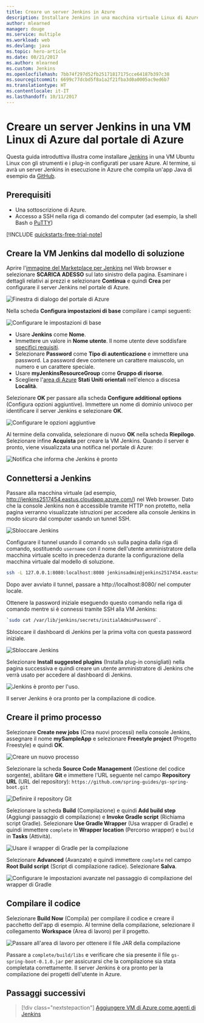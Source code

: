 ```yaml
---
title: Creare un server Jenkins in Azure
description: Installare Jenkins in una macchina virtuale Linux di Azure dal modello di soluzione Jenkins e compilare un'applicazione Java di esempio.
author: mlearned
manager: douge
ms.service: multiple
ms.workload: web
ms.devlang: java
ms.topic: hero-article
ms.date: 08/21/2017
ms.author: mlearned
ms.custom: Jenkins
ms.openlocfilehash: 7bb74f297d52fb25171817175cce64187b397c38
ms.sourcegitcommit: 6699c77dcbd5f8a1a2f21fba3d0a0005ac9ed6b7
ms.translationtype: HT
ms.contentlocale: it-IT
ms.lasthandoff: 10/11/2017
---
```

# <a name="create-a-jenkins-server-on-an-azure-linux-vm-from-the-azure-portal"></a>Creare un server Jenkins in una VM Linux di Azure dal portale di Azure

Questa guida introduttiva illustra come installare [Jenkins](https://jenkins.io) in una VM Ubuntu Linux con gli strumenti e i plug-in configurati per usare Azure. Al termine, si avrà un server Jenkins in esecuzione in Azure che compila un'app Java di esempio da [GitHub](https://github.com).

## <a name="prerequisites"></a>Prerequisiti

* Una sottoscrizione di Azure.
* Accesso a SSH nella riga di comando del computer (ad esempio, la shell Bash o [PuTTY](http://www.putty.org/))

[!INCLUDE [quickstarts-free-trial-note](../../includes/quickstarts-free-trial-note.md)]

## <a name="create-the-jenkins-vm-from-the-solution-template"></a>Creare la VM Jenkins dal modello di soluzione

Aprire l'[immagine del Marketplace per Jenkins](https://azuremarketplace.microsoft.com/marketplace/apps/azure-oss.jenkins?tab=Overview) nel Web browser e selezionare **SCARICA ADESSO** sul lato sinistro della pagina. Esaminare i dettagli relativi ai prezzi e selezionare **Continua** e quindi **Crea** per configurare il server Jenkins nel portale di Azure. 
   
![Finestra di dialogo del portale di Azure](./media/install-jenkins-solution-template/ap-create.png)

Nella scheda **Configura impostazioni di base** compilare i campi seguenti:

![Configurare le impostazioni di base](./media/install-jenkins-solution-template/ap-basic.png)

* Usare **Jenkins** come **Nome**.
* Immettere un valore in **Nome utente**. Il nome utente deve soddisfare [specifici requisiti](/azure/virtual-machines/linux/faq#what-are-the-username-requirements-when-creating-a-vm).
* Selezionare **Password** come **Tipo di autenticazione** e immettere una password. La password deve contenere un carattere maiuscolo, un numero e un carattere speciale.
* Usare **myJenkinsResourceGroup** come **Gruppo di risorse**.
* Scegliere l'[area di Azure](https://azure.microsoft.com/regions/) **Stati Uniti orientali** nell'elenco a discesa **Località**.

Selezionare **OK** per passare alla scheda **Configure additional options** (Configura opzioni aggiuntive). Immettere un nome di dominio univoco per identificare il server Jenkins e selezionare **OK**.

![Configurare le opzioni aggiuntive](./media/install-jenkins-solution-template/ap-addtional.png)  

 Al termine della convalida, selezionare di nuovo **OK** nella scheda **Riepilogo**. Selezionare infine **Acquista** per creare la VM Jenkins. Quando il server è pronto, viene visualizzata una notifica nel portale di Azure:   

![Notifica che informa che Jenkins è pronto](./media/install-jenkins-solution-template/jenkins-deploy-notification-ready.png)

## <a name="connect-to-jenkins"></a>Connettersi a Jenkins

Passare alla macchina virtuale (ad esempio, http://jenkins2517454.eastus.cloudapp.azure.com/) nel Web browser. Dato che la console Jenkins non è accessibile tramite HTTP non protetto, nella pagina verranno visualizzate istruzioni per accedere alla console Jenkins in modo sicuro dal computer usando un tunnel SSH.

![Sbloccare Jenkins](./media/install-jenkins-solution-template/jenkins-ssh-instructions.png)

Configurare il tunnel usando il comando `ssh` sulla pagina dalla riga di comando, sostituendo `username` con il nome dell'utente amministratore della macchina virtuale scelto in precedenza durante la configurazione della macchina virtuale dal modello di soluzione.

```bash
ssh -L 127.0.0.1:8080:localhost:8080 jenkinsadmin@jenkins2517454.eastus.cloudapp.azure.com
```

Dopo aver avviato il tunnel, passare a http://localhost:8080/ nel computer locale. 

Ottenere la password iniziale eseguendo questo comando nella riga di comando mentre si è connessi tramite SSH alla VM Jenkins:

```bash
`sudo cat /var/lib/jenkins/secrets/initialAdminPassword`.
```

Sbloccare il dashboard di Jenkins per la prima volta con questa password iniziale.

![Sbloccare Jenkins](./media/install-jenkins-solution-template/jenkins-unlock.png)

Selezionare **Install suggested plugins** (Installa plug-in consigliati) nella pagina successiva e quindi creare un utente amministratore di Jenkins che verrà usato per accedere al dashboard di Jenkins.

![Jenkins è pronto per l'uso.](./media/install-jenkins-solution-template/jenkins-welcome.png)

Il server Jenkins è ora pronto per la compilazione di codice.

## <a name="create-your-first-job"></a>Creare il primo processo

Selezionare **Create new jobs** (Crea nuovi processi) nella console Jenkins, assegnare il nome **mySampleApp** e selezionare **Freestyle project** (Progetto Freestyle) e quindi **OK**.

![Creare un nuovo processo](./media/install-jenkins-solution-template/jenkins-new-job.png) 

Selezionare la scheda **Source Code Management** (Gestione del codice sorgente), abilitare **Git** e immettere l'URL seguente nel campo **Repository URL** (URL del repository): `https://github.com/spring-guides/gs-spring-boot.git`

![Definire il repository Git](./media/install-jenkins-solution-template/jenkins-job-git-configuration.png) 

Selezionare la scheda **Build** (Compilazione) e quindi **Add build step** (Aggiungi passaggio di compilazione) e **Invoke Gradle script** (Richiama script Gradle). Selezionare **Use Gradle Wrapper** (Usa wrapper di Gradle) e quindi immettere `complete` in **Wrapper location** (Percorso wrapper) e `build` in **Tasks** (Attività).

![Usare il wrapper di Gradle per la compilazione](./media/install-jenkins-solution-template/jenkins-job-gradle-config.png) 

Selezionare **Advanced** (Avanzate) e quindi immettere `complete` nel campo **Root Build script** (Script di compilazione radice). Selezionare **Salva**.

![Configurare le impostazioni avanzate nel passaggio di compilazione del wrapper di Gradle](./media/install-jenkins-solution-template/jenkins-job-gradle-advances.png) 

## <a name="build-the-code"></a>Compilare il codice

Selezionare **Build Now** (Compila) per compilare il codice e creare il pacchetto dell'app di esempio. Al termine della compilazione, selezionare il collegamento **Workspace** (Area di lavoro) per il progetto.

![Passare all'area di lavoro per ottenere il file JAR della compilazione](./media/install-jenkins-solution-template/jenkins-access-workspace.png) 

Passare a `complete/build/libs` e verificare che sia presente il file `gs-spring-boot-0.1.0.jar` per assicurarsi che la compilazione sia stata completata correttamente. Il server Jenkins è ora pronto per la compilazione dei progetti dell'utente in Azure.

## <a name="next-steps"></a>Passaggi successivi

> [!div class="nextstepaction"]
> [Aggiungere VM di Azure come agenti di Jenkins](jenkins-azure-vm-agents.md)

